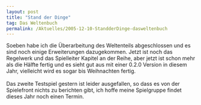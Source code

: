 ```yaml
---
layout: post
title: "Stand der Dinge"
tag: Das Weltenbuch
permalink: /Aktuelles/2005-12-10-StandderDinge-dasweltenbuch
---
```


<p>Soeben habe ich die Überarbeitung des Weltenteils abgeschlossen und es sind noch einige Erweiterungen dazugekommen. Jetzt ist noch das Regelwerk und das Spielleiter Kapitel an der Reihe, aber jetzt ist schon mehr als die Hälfte fertig und es sieht gut aus mit einer 0.2.0 Version in diesem Jahr, vielleicht wird es sogar bis Weihnachten fertig.<br/>
<br/>
Das zweite Testspiel gestern ist leider ausgefallen, so dass es von der Spielefront nichts zu berichten gibt, ich hoffe meine Spielgruppe findet dieses Jahr noch einen Termin.</p>


